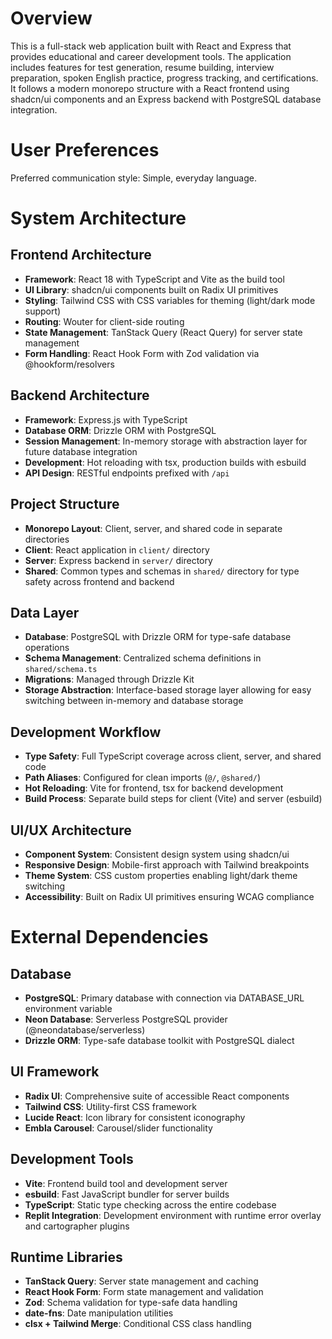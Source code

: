# Overview

This is a full-stack web application built with React and Express that provides educational and career development tools. The application includes features for test generation, resume building, interview preparation, spoken English practice, progress tracking, and certifications. It follows a modern monorepo structure with a React frontend using shadcn/ui components and an Express backend with PostgreSQL database integration.

# User Preferences

Preferred communication style: Simple, everyday language.

# System Architecture

## Frontend Architecture
- **Framework**: React 18 with TypeScript and Vite as the build tool
- **UI Library**: shadcn/ui components built on Radix UI primitives
- **Styling**: Tailwind CSS with CSS variables for theming (light/dark mode support)
- **Routing**: Wouter for client-side routing
- **State Management**: TanStack Query (React Query) for server state management
- **Form Handling**: React Hook Form with Zod validation via @hookform/resolvers

## Backend Architecture
- **Framework**: Express.js with TypeScript
- **Database ORM**: Drizzle ORM with PostgreSQL
- **Session Management**: In-memory storage with abstraction layer for future database integration
- **Development**: Hot reloading with tsx, production builds with esbuild
- **API Design**: RESTful endpoints prefixed with `/api`

## Project Structure
- **Monorepo Layout**: Client, server, and shared code in separate directories
- **Client**: React application in `client/` directory
- **Server**: Express backend in `server/` directory  
- **Shared**: Common types and schemas in `shared/` directory for type safety across frontend and backend

## Data Layer
- **Database**: PostgreSQL with Drizzle ORM for type-safe database operations
- **Schema Management**: Centralized schema definitions in `shared/schema.ts`
- **Migrations**: Managed through Drizzle Kit
- **Storage Abstraction**: Interface-based storage layer allowing for easy switching between in-memory and database storage

## Development Workflow
- **Type Safety**: Full TypeScript coverage across client, server, and shared code
- **Path Aliases**: Configured for clean imports (`@/`, `@shared/`)
- **Hot Reloading**: Vite for frontend, tsx for backend development
- **Build Process**: Separate build steps for client (Vite) and server (esbuild)

## UI/UX Architecture
- **Component System**: Consistent design system using shadcn/ui
- **Responsive Design**: Mobile-first approach with Tailwind breakpoints
- **Theme System**: CSS custom properties enabling light/dark theme switching
- **Accessibility**: Built on Radix UI primitives ensuring WCAG compliance

# External Dependencies

## Database
- **PostgreSQL**: Primary database with connection via DATABASE_URL environment variable
- **Neon Database**: Serverless PostgreSQL provider (@neondatabase/serverless)
- **Drizzle ORM**: Type-safe database toolkit with PostgreSQL dialect

## UI Framework
- **Radix UI**: Comprehensive suite of accessible React components
- **Tailwind CSS**: Utility-first CSS framework
- **Lucide React**: Icon library for consistent iconography
- **Embla Carousel**: Carousel/slider functionality

## Development Tools
- **Vite**: Frontend build tool and development server
- **esbuild**: Fast JavaScript bundler for server builds
- **TypeScript**: Static type checking across the entire codebase
- **Replit Integration**: Development environment with runtime error overlay and cartographer plugins

## Runtime Libraries
- **TanStack Query**: Server state management and caching
- **React Hook Form**: Form state management and validation
- **Zod**: Schema validation for type-safe data handling
- **date-fns**: Date manipulation utilities
- **clsx + Tailwind Merge**: Conditional CSS class handling